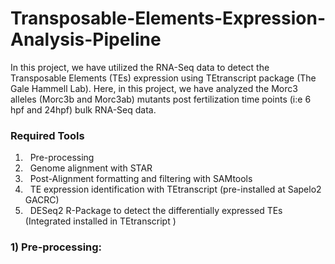 # Transposable-Elements-Expression-Analysis-Pipeline
In this project, we have utilized the RNA-Seq data to detect the Transposable Elements (TEs) expression using TEtranscript package (The Gale Hammell Lab). Here, in this project, we have analyzed the Morc3 alleles (Morc3b and Morc3ab) mutants post fertilization time points (i:e 6 hpf and 24hpf) bulk RNA-Seq data. 
### Required Tools 
1) &nbsp; Pre-processing <br />
2) &nbsp; Genome alignment with STAR  <br />
3) &nbsp; Post-Alignment formatting and filtering with SAMtools <br />
4) &nbsp; TE expression identification with TEtranscript (pre-installed at Sapelo2 GACRC)
5) &nbsp; DESeq2 R-Package to detect the differentially expressed TEs (Integrated installed in TEtranscript )


### 1) Pre-processing: 

